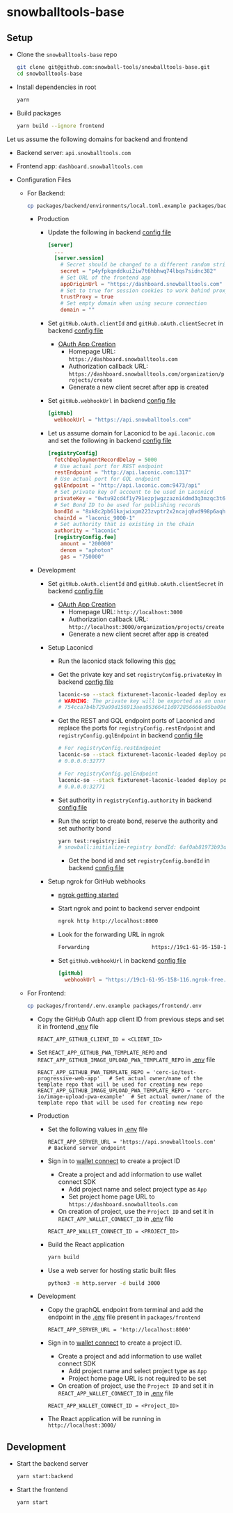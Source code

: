 # snowballtools-base

## Setup

- Clone the `snowballtools-base` repo

  ```bash
  git clone git@github.com:snowball-tools/snowballtools-base.git
  cd snowballtools-base
  ```

- Install dependencies in root

  ```bash
  yarn
  ```

- Build packages

  ```bash
  yarn build --ignore frontend
  ```

Let us assume the following domains for backend and frontend
  - Backend server: `api.snowballtools.com`
  - Frontend app: `dashboard.snowballtools.com`

- Configuration Files

  - For Backend:
  
    ```bash
    cp packages/backend/environments/local.toml.example packages/backend/environments/local.toml
    ```

    - Production
      
      - Update the following in backend [config file](packages/backend/environments/local.toml)
        
        ```toml
        [server]
          ...
          [server.session]
            # Secret should be changed to a different random string
            secret = "p4yfpkqnddkui2iw7t6hbhwq74lbqs7sidnc382"
            # Set URL of the frontend app
            appOriginUrl = "https://dashboard.snowballtools.com"
            # Set to true for session cookies to work behind proxy
            trustProxy = true
            # Set empty domain when using secure connection
            domain = ""
        ```
      
      - Set `gitHub.oAuth.clientId` and `gitHub.oAuth.clientSecret` in backend [config file](packages/backend/environments/local.toml)
        - [OAuth App Creation](https://github.com/organizations/<org>/settings/applications/new)
          - Homepage URL: `https://dashboard.snowballtools.com`
          - Authorization callback URL: `https://dashboard.snowballtools.com/organization/projects/create`
          - Generate a new client secret after app is created
      
      - Set `gitHub.webhookUrl` in backend [config file](packages/backend/environments/local.toml)
      
        ```toml
        [gitHub]
          webhookUrl = "https://api.snowballtools.com"
        ```
      
      - Let us assume domain for Laconicd to be `api.laconic.com` and set the following in backend [config file](packages/backend/environments/local.toml)
      
        ```toml
        [registryConfig]
          fetchDeploymentRecordDelay = 5000
          # Use actual port for REST endpoint
          restEndpoint = "http://api.laconic.com:1317"
          # Use actual port for GQL endpoint
          gqlEndpoint = "http://api.laconic.com:9473/api"
          # Set private key of account to be used in Laconicd
          privateKey = "0wtu92cd4f1y791ezpjwgzzazni4dmd3q3mzqc3t6i6r9v06ji784tey6hwmnn69"
          # Set Bond ID to be used for publishing records
          bondId = "8xk8c2pb61kajwixpm223zvptr2x2ncajq0vd998p6aqhvqqep2reu6pik245epf"
          chainId = "laconic_9000-1"
          # Set authority that is existing in the chain
          authority = "laconic"
          [registryConfig.fee]
            amount = "200000"
            denom = "aphoton"
            gas = "750000"
        ```

    - Development
    
      - Set `gitHub.oAuth.clientId` and `gitHub.oAuth.clientSecret` in backend [config file](packages/backend/environments/local.toml)
        - [OAuth App Creation](https://github.com/organizations/<org>/settings/applications/new)
          - Homepage URL: `http://localhost:3000`
          - Authorization callback URL: `http://localhost:3000/organization/projects/create`
          - Generate a new client secret after app is created
      
      - Setup Laconicd
        - Run the laconicd stack following this [doc](https://git.vdb.to/cerc-io/stack-orchestrator/src/branch/main/docs/laconicd-with-console.md)
        - Get the private key and set `registryConfig.privateKey` in backend [config file](packages/backend/environments/local.toml)
      
          ```bash
          laconic-so --stack fixturenet-laconic-loaded deploy exec laconicd "laconicd keys export mykey --unarmored-hex --unsafe"
          # WARNING: The private key will be exported as an unarmored hexadecimal string. USE AT YOUR OWN RISK. Continue? [y/N]: y
          # 754cca7b4b729a99d156913aea95366411d072856666e95ba09ef6c664357d81
          ```
      
        - Get the REST and GQL endpoint ports of Laconicd and replace the ports for `registryConfig.restEndpoint` and `registryConfig.gqlEndpoint` in backend [config file](packages/backend/environments/local.toml)
      
          ```bash
          # For registryConfig.restEndpoint
          laconic-so --stack fixturenet-laconic-loaded deploy port laconicd 1317
          # 0.0.0.0:32777
      
          # For registryConfig.gqlEndpoint
          laconic-so --stack fixturenet-laconic-loaded deploy port laconicd 9473
          # 0.0.0.0:32771
          ```
      
        - Set authority in `registryConfig.authority` in backend [config file](packages/backend/environments/local.toml)
      
        - Run the script to create bond, reserve the authority and set authority bond
      
          ```bash
          yarn test:registry:init
          # snowball:initialize-registry bondId: 6af0ab81973b93d3511ae79841756fb5da3fd2f70ea1279e81fae7c9b19af6c4 +0ms
          ```
      
          - Get the bond id and set `registryConfig.bondId` in backend [config file](packages/backend/environments/local.toml)
      
      - Setup ngrok for GitHub webhooks
        - [ngrok getting started](https://ngrok.com/docs/getting-started/)
        - Start ngrok and point to backend server endpoint
      
          ```bash
          ngrok http http://localhost:8000
          ```
      
        - Look for the forwarding URL in ngrok
      
          ```bash
          Forwarding                    https://19c1-61-95-158-116.ngrok-free.app -> http://localhost:8000
          ```
      
        - Set `gitHub.webhookUrl` in backend [config file](packages/backend/environments/local.toml)
      
          ```toml
          [gitHub]
            webhookUrl = "https://19c1-61-95-158-116.ngrok-free.app"
          ```

  - For Frontend:
  
    ```bash
    cp packages/frontend/.env.example packages/frontend/.env
    ```

    - Copy the GitHub OAuth app client ID from previous steps and set it in frontend [.env](packages/frontend/.env) file

      ```env
      REACT_APP_GITHUB_CLIENT_ID = <CLIENT_ID>
      ```
    
    - Set `REACT_APP_GITHUB_PWA_TEMPLATE_REPO` and `REACT_APP_GITHUB_IMAGE_UPLOAD_PWA_TEMPLATE_REPO` in [.env](packages/frontend/.env) file
    
      ```env
      REACT_APP_GITHUB_PWA_TEMPLATE_REPO = 'cerc-io/test-progressive-web-app'   # Set actual owner/name of the template repo that will be used for creating new repo
      REACT_APP_GITHUB_IMAGE_UPLOAD_PWA_TEMPLATE_REPO = 'cerc-io/image-upload-pwa-example'  # Set actual owner/name of the template repo that will be used for creating new repo
      ```

    - Production
    
      - Set the following values in [.env](packages/frontend/.env) file
      
        ```env
        REACT_APP_SERVER_URL = 'https://api.snowballtools.com'   # Backend server endpoint
        ```
      
      - Sign in to [wallet connect](https://cloud.walletconnect.com/sign-in) to create a project ID
        - Create a project and add information to use wallet connect SDK
          - Add project name and select project type as `App`
          - Set project home page URL to `https://dashboard.snowballtools.com`
        - On creation of project, use the `Project ID` and set it in `REACT_APP_WALLET_CONNECT_ID` in [.env](packages/frontend/.env) file
      
        ```env
        REACT_APP_WALLET_CONNECT_ID = <PROJECT_ID>
        ```
      
      - Build the React application
      
        ```bash
        yarn build
        ```
      
      - Use a web server for hosting static built files
      
        ```bash
        python3 -m http.server -d build 3000
        ```

    - Development
    
      - Copy the graphQL endpoint from terminal and add the endpoint in the [.env](packages/frontend/.env) file present in `packages/frontend`
      
        ```env
        REACT_APP_SERVER_URL = 'http://localhost:8000'
        ```
      
      - Sign in to [wallet connect](https://cloud.walletconnect.com/sign-in) to create a project ID.
        - Create a project and add information to use wallet connect SDK
          - Add project name and select project type as `App`
          - Project home page URL is not required to be set
        - On creation of project, use the `Project ID` and set it in `REACT_APP_WALLET_CONNECT_ID` in [.env](packages/frontend/.env) file
      
        ```env
        REACT_APP_WALLET_CONNECT_ID = <Project_ID>
        ```
      
      - The React application will be running in `http://localhost:3000/`

## Development

- Start the backend server

  ```bash
  yarn start:backend
  ```

- Start the frontend

  ```bash
  yarn start
  ```
